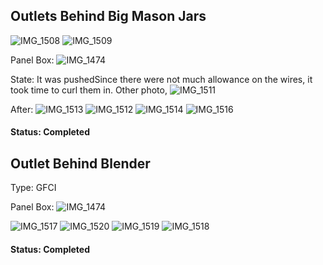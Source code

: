 


## Outlets Behind Big Mason Jars
![IMG_1508](https://github.com/United-Home/125-Frederick/assets/61100293/b2a781a4-b9fe-419d-832c-db100e02585f)
![IMG_1509](https://github.com/United-Home/125-Frederick/assets/61100293/1d672324-36a8-4704-b41a-5e827410f91b)

Panel Box:
![IMG_1474](https://github.com/United-Home/125-Frederick/assets/61100293/73bda54f-c50c-46b1-ab1c-555020423648)

State: It was pushedSince there were not much allowance on the wires, it took time to curl them in. Other photo,
![IMG_1511](https://github.com/United-Home/125-Frederick/assets/61100293/24b8964a-b18b-47a7-a984-f0f2646021b0)


After:
![IMG_1513](https://github.com/United-Home/125-Frederick/assets/61100293/b3a0cd8c-3d7a-4fef-83ce-c0036d15d6b8)
![IMG_1512](https://github.com/United-Home/125-Frederick/assets/61100293/f997213c-6d1f-49ac-9e83-7bf6e74cb8ca)
![IMG_1514](https://github.com/United-Home/125-Frederick/assets/61100293/76c91347-645f-4f56-ad53-f4aa39b64114)
![IMG_1516](https://github.com/United-Home/125-Frederick/assets/61100293/7dfc4f26-2659-4ca6-8843-9a6359cc8d75)


#### Status: Completed

## Outlet Behind Blender

Type: GFCI

Panel Box: ![IMG_1474](https://github.com/United-Home/125-Frederick/assets/61100293/a013acca-afdd-4752-a664-248ce66db947)

![IMG_1517](https://github.com/United-Home/125-Frederick/assets/61100293/099ca601-ae66-4ffa-adef-0f0f7fe96765)
![IMG_1520](https://github.com/United-Home/125-Frederick/assets/61100293/4d8719cc-4761-409b-8cdf-353c299db118)
![IMG_1519](https://github.com/United-Home/125-Frederick/assets/61100293/897276f0-256b-4d18-ad0b-bd82ea2c6778)
![IMG_1518](https://github.com/United-Home/125-Frederick/assets/61100293/8daff278-5e07-4f19-8da6-86d3781dd306)

#### Status: Completed
